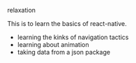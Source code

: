 relaxation

This is to learn the basics of react-native. 
- learning the kinks of navigation tactics
- learning about animation
- taking data from a json package
